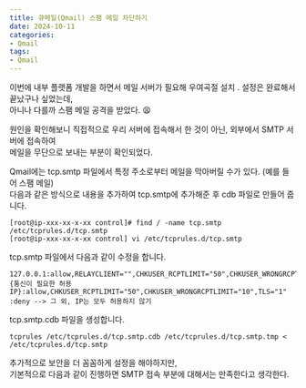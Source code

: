 ```yaml
---
title: 큐메일(Qmail) 스팸 메일 차단하기
date: 2024-10-11
categories:
- Qmail
tags:
- Qmail
---
```


이번에 내부 플랫폼 개발을 하면서 메일 서버가 필요해 우여곡절 설치 . 설정은 완료해서 끝났구나 싶었는데, <br/>
아니나 다를까 스팸 메일 공격을 받았다. 😫

원인을 확인해보니 직접적으로 우리 서버에 접속해서 한 것이 아닌, 외부에서 SMTP 서버에 접속하여 <br/>
메일을 무단으로 보내는 부분이 확인되었다.

Qmail에는 tcp.smtp 파일에서 특정 주소로부터 메일을 막아버릴 수가 있다. (예를 들어 스팸 메일) <br/>
다음과 같은 방식으로 내용을 추가하여 tcp.smtp에 추가해준 후 cdb 파일로 만들어 줍니다.

```
[root@ip-xxx-xx-x-xx control]# find / -name tcp.smtp
/etc/tcprules.d/tcp.smtp
[root@ip-xxx-xx-x-xx control] vi /etc/tcprules.d/tcp.smtp
```

tcp.smtp 파일에서 다음과 같이 수정을 합니다.
```
127.0.0.1:allow,RELAYCLIENT="",CHKUSER_RCPTLIMIT="50",CHKUSER_WRONGRCPTLIMIT="10"
{통신이 필요한 허용 IP}:allow,CHKUSER_RCPTLIMIT="50",CHKUSER_WRONGRCPTLIMIT="10",TLS="1"
:deny --> 그 외, IP는 모두 허용하지 않기
```

tcp.smtp.cdb 파일을 생성합니다.
```
tcprules /etc/tcprules.d/tcp.smtp.cdb /etc/tcprules.d/tcp.smtp.tmp < /etc/tcprules.d/tcp.smtp
```

추가적으로 보안을 더 꼼꼼하게 설정을 해야하지만, <br/>
기본적으로 다음과 같이 진행하면 SMTP 접속 부분에 대해서는 만족한다고 생각한다.